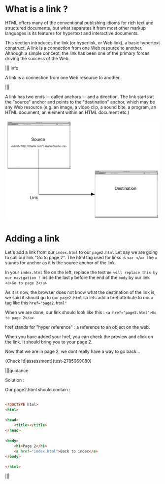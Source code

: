 # What is a link ?

HTML offers many of the conventional publishing idioms for rich text and structured documents, but what separates it from most other markup languages is its features for hypertext and interactive documents. 

This section introduces the link (or hyperlink, or Web link), a basic hypertext construct. A link is a connection from one Web resource to another. Although a simple concept, the link has been one of the primary forces driving the success of the Web.

||| info

A link is a connection from one Web resource to another.

|||

A link has two ends -- called anchors -- and a direction. The link starts at the "source" anchor and points to the "destination" anchor, which may be any Web resource (e.g. an image, a video clip, a sound bite, a program, an HTML document, an element within an HTML document etc.)

![](.guides/img/ALINK.png)

# Adding a link

Let's add a link from our `index.html` to our `page2.html`
Let say we are going to call our link "Go to page 2". The html tag used for links is `<a> </a>`
The `a` stands for anchor as it is the source anchor of the link.

In your `index.html` file on the left, replace the text `We will replace this by our navigation !` inside the last `p` before the end of the `body` by our link `<a>Go to page 2</a>`

As it is now, the browser does not know what the destination of the link is, we said it should go to our `page2.html` so lets add a href attribute to our `a` tag like this `href="page2.html"`

When we are done, our link should look like this : `<a href="page2.html">Go to page 2</a>`

href stands for "hyper reference" : a reference to an object on the web.

When you have added your href, you can check the preview and click on the link. It should bring you to your page 2.

Now that we are in page 2, we dont really have a way to go back...

{Check It!|assessment}(test-2785969080)

|||guidance

Solution :

Our page2.html should contain :

```html

<!DOCTYPE html>
<html>

<head>
    <title></title>
</head>

<body>
    <h1>Page 2</h1>
    <a href="index.html">Back to index</a>
</body>

</html>

```

|||


